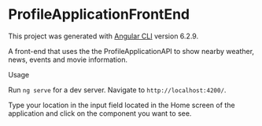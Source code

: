 # ProfileApplicationFrontEnd

This project was generated with [Angular CLI](https://github.com/angular/angular-cli) version 6.2.9.

A front-end that uses the the ProfileApplicationAPI to show nearby weather, news, events and movie information.

Usage

Run `ng serve` for a dev server. Navigate to `http://localhost:4200/`.

Type your location in the input field located in the Home screen of the application and click on the component you want to see.
